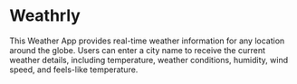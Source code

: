 # Weathrly
This Weather App provides real-time weather information for any location around the globe. Users can enter a city name to receive the current weather details, including temperature, weather conditions, humidity, wind speed, and feels-like temperature. 
